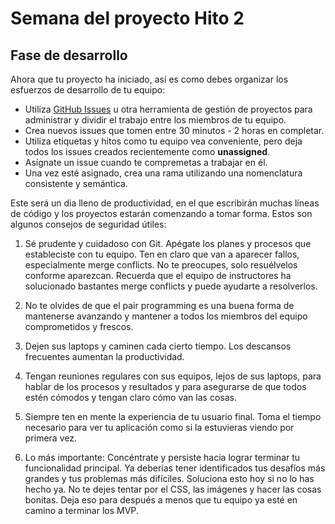 ﻿# Semana del proyecto Hito 2

## Fase de desarrollo

Ahora que tu proyecto ha iniciado, así es como debes organizar los esfuerzos de desarrollo de tu equipo:

* Utiliza [GitHub Issues](https://guides.github.com/features/issues/) u otra herramienta de gestión de proyectos para administrar y dividir el trabajo entre los miembros de tu equipo.
* Crea nuevos issues que tomen entre 30 minutos - 2 horas en completar.
* Utiliza etiquetas y hitos como tu equipo vea conveniente, pero deja todos los issues creados recientemente como **unassigned**.
* Asígnate un issue cuando te compremetas a trabajar en él.
* Una vez esté asignado, crea una rama utilizando una nomenclatura consistente y semántica.

Este será un dia lleno de productividad, en el que escribirán muchas líneas de código y los proyectos estarán comenzando a tomar forma. Estos son algunos consejos de seguridad útiles:

1. Sé prudente y cuidadoso con Git. Apégate los planes y procesos que estableciste con tu equipo. Ten en claro que van a aparecer fallos, especialmente merge conflicts. No te preocupes, solo resuélvelos conforme aparezcan. Recuerda que el equipo de instructores ha solucionado bastantes merge conflicts y puede ayudarte a resolverlos.

1. No te olvides de que el pair programming es una buena forma de mantenerse avanzando y mantener a todos los miembros del equipo comprometidos y frescos.

1. Dejen sus laptops y caminen cada cierto tiempo.  Los descansos frecuentes aumentan la productividad.

1. Tengan reuniones regulares con sus equipos, lejos de sus laptops, para hablar de los procesos y resultados y para asegurarse de que todos estén cómodos y tengan claro cómo van las cosas.

1. Siempre ten en mente la experiencia de tu usuario final. Toma el tiempo necesario para ver tu aplicación como si la estuvieras viendo por primera vez.

1. Lo más importante: Concéntrate y persiste hacia lograr terminar tu funcionalidad principal. Ya deberías tener identificados tus desafíos más grandes y tus problemas más difíciles. Soluciona esto hoy si no lo has hecho ya. No te dejes tentar por el CSS, las imágenes y hacer las cosas bonitas. Deja eso para después a menos que tu equipo ya esté en camino a terminar los MVP.
